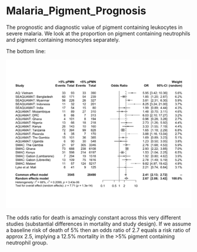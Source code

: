 # Malaria_Pigment_Prognosis

The prognostic and diagnostic value of pigment containing leukocytes in severe malaria. We look at the proportion on pigment containing neutrophils and pigment containing monocytes separately.

The bottom line:

![](Pigment_Prognostic_Value_files/figure-html/pigmented_neutrophils_5percent-1.png)


The odds ratio for death is amazingly constant across this very different studies (substantial differences in mortality and study design). If we assume a baseline risk of death of 5% then an odds ratio of 2.7 equals a risk ratio of approx 2.5, implying a 12.5% mortality in the >5% pigment containing neutrophil group.
